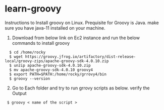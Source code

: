 # learn-groovy

Instructions to Install groovy on Linux. Prequisite for Groovy is Java. make sure you have java-11 installed on your machine.

1. Download from below link on Ec2 instance and run the below commands to install groovy 
```````````````````````````````````````````````
  $ cd /home/rocky
  $ wget https://groovy.jfrog.io/artifactory/dist-release-local/groovy-zips/apache-groovy-sdk-4.0.10.zip
  $ unzip apache-groovy-sdk-4.0.10.zip
  $ mv apache-groovy-sdk-4.0.10 groovy4
  $ export PATH=$PATH:/home/rocky/grrovy4/bin
  $ groovy --version
```````````````````````````````````````````````

2. Go to Each folder and try to run grrovy scripts as below. verify the Output 

````````````````````````````````````````
 $ groovy < name of the script > 
 
````````````````````````````````````````
